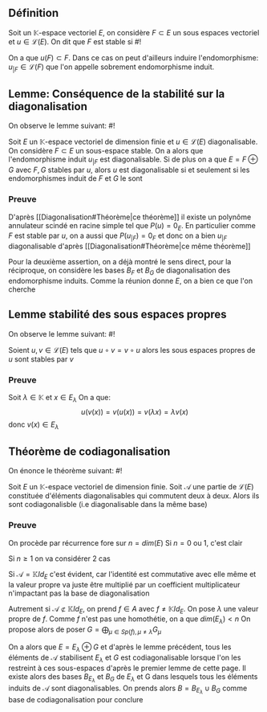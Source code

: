 ## Définition
Soit un $\mathbb K$-espace vectoriel $E$, on considère $F \subset E$ un sous espaces vectoriel et $u \in \mathcal L(E)$.
On dit que $F$ est stable si #!

On a que $u(F) \subset F$. Dans ce cas on peut d'ailleurs induire l'endomorphisme: $u_{|F}\in \mathcal L(F)$ que l'on appelle sobrement endomorphisme induit.
<!--ID: 1715537862464-->


## Lemme: Conséquence de la stabilité sur la diagonalisation
On observe le lemme suivant: #!

Soit $E$ un $\mathbb K$-espace vectoriel de dimension finie et $u \in \mathcal L(E)$ diagonalisable. On considère $F \subset E$ un sous-espace stable. On a alors que l'endomorphisme induit $u_{|F}$ est diagonalisable.
Si de plus on a que $E = F\oplus G$ avec $F, G$ stables par $u$, alors $u$ est diagonalisable si et seulement si les endomorphismes induit de $F$ et $G$ le sont
<!--ID: 1715537862465-->


### Preuve
D'après [[Diagonalisation#Théorème|ce théorème]] il existe un polynôme annulateur scindé en racine simple tel que $P(u) = 0_E$.
En particulier comme $F$ est stable par $u$, on a aussi que $P(u_{|F}) = 0_F$ et donc on a bien $u_{|F}$ diagonalisable d'après [[Diagonalisation#Théorème|ce même théorème]]

Pour la deuxième assertion, on a déjà montré le sens direct, pour la réciproque, on considère les bases $B_F$ et $B_G$ de diagonalisation des endomorphisme induits. Comme la réunion donne $E$, on a bien ce que l'on cherche
$$\tag*{$\blacksquare$}$$

## Lemme stabilité des sous espaces propres
On observe le lemme suivant: #!

Soient $u, v \in \mathcal L(E)$ tels que $u \circ v = v \circ u$ alors les sous espaces propres de $u$ sont stables par $v$
<!--ID: 1715537862467-->


### Preuve
Soit $\lambda \in \mathbb K$ et $x \in E_{\lambda}$
On a que:
$$u(v(x)) = v(u(x)) = v(\lambda x) = \lambda v(x)$$
donc $v(x) \in E_\lambda$

## Théorème de codiagonalisation
On énonce le théorème suivant: #!

Soit $E$ un $\mathbb K$-espace vectoriel de dimension finie. Soit $\mathcal A$ une partie de $\mathcal L(E)$ constituée d'éléments diagonalisables qui commutent deux à deux. Alors ils sont codiagonalisble (i.e diagonalisable dans la même base)
<!--ID: 1715537862469-->


### Preuve
On procède par récurrence fore sur $n = dim(E)$
Si $n=0$ ou 1, c'est clair

Si $n \geq 1$ on va considérer 2 cas

Si $\mathcal A = \mathbb K Id_E$ c'est évident, car l'identité est commutative avec elle même et la valeur propre va juste être multiplié par un coefficient multiplicateur n'impactant pas la base de diagonalisation

Autrement si $\mathcal A \not \subset \mathbb K Id_E$, on prend $f \in A$ avec $f \not = \mathbb K Id_E$. On pose $\lambda$ une valeur propre de $f$.
Comme $f$ n'est pas une homothétie, on a que $dim(E_\lambda) <n$
On propose alors de poser $G = \bigoplus_{\mu \in Sp(f), \mu \not = \lambda} G_\mu$

On a alors que $E = E_\lambda \oplus G$ et d'après le lemme précédent, tous les éléments de $\mathcal A$ stabilisent $E_\lambda$ et $G$ est codiagonalisable lorsque l'on les restreint à ces sous-espaces d'après le premier lemme de cette page. Il existe alors des bases $B_{E_\lambda}$ et $B_G$ de $E_\lambda$ et G dans lesquels tous les éléments induits de $\mathcal A$ sont diagonalisables.
On prends alors $B= B_{E_\lambda} \cup B_G$ comme base de codiagonalisation pour conclure
$$\tag*{$\blacksquare$}$$
